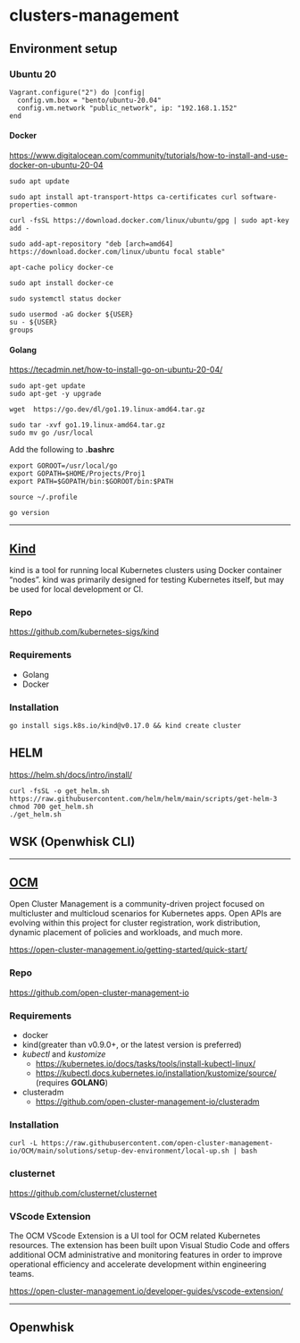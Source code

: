 # clusters-management

## Environment setup

### Ubuntu 20

```Vagrantfile
Vagrant.configure("2") do |config|
  config.vm.box = "bento/ubuntu-20.04"
  config.vm.network "public_network", ip: "192.168.1.152"
end
```

#### Docker

https://www.digitalocean.com/community/tutorials/how-to-install-and-use-docker-on-ubuntu-20-04

```
sudo apt update

sudo apt install apt-transport-https ca-certificates curl software-properties-common

curl -fsSL https://download.docker.com/linux/ubuntu/gpg | sudo apt-key add -

sudo add-apt-repository "deb [arch=amd64] https://download.docker.com/linux/ubuntu focal stable"

apt-cache policy docker-ce

sudo apt install docker-ce

sudo systemctl status docker

sudo usermod -aG docker ${USER}
su - ${USER}
groups
```

#### Golang

https://tecadmin.net/how-to-install-go-on-ubuntu-20-04/

```
sudo apt-get update  
sudo apt-get -y upgrade  

wget  https://go.dev/dl/go1.19.linux-amd64.tar.gz 

sudo tar -xvf go1.19.linux-amd64.tar.gz   
sudo mv go /usr/local 
```

Add the following to **.bashrc**
```
export GOROOT=/usr/local/go 
export GOPATH=$HOME/Projects/Proj1 
export PATH=$GOPATH/bin:$GOROOT/bin:$PATH 
```

```
source ~/.profile

go version
```

----------------------------

## [Kind](https://kind.sigs.k8s.io/)

kind is a tool for running local Kubernetes clusters using Docker container “nodes”.
kind was primarily designed for testing Kubernetes itself, but may be used for local development or CI.

### Repo

https://github.com/kubernetes-sigs/kind

### Requirements

- Golang
- Docker

### Installation

```
go install sigs.k8s.io/kind@v0.17.0 && kind create cluster
```

## HELM

https://helm.sh/docs/intro/install/

```
curl -fsSL -o get_helm.sh https://raw.githubusercontent.com/helm/helm/main/scripts/get-helm-3
chmod 700 get_helm.sh
./get_helm.sh
```


## WSK (Openwhisk CLI)

----------------------------

## [OCM](https://open-cluster-management.io/)

Open Cluster Management is a community-driven project focused on multicluster and multicloud scenarios for Kubernetes apps. Open APIs are evolving within this project for cluster registration, work distribution, dynamic placement of policies and workloads, and much more.

https://open-cluster-management.io/getting-started/quick-start/

### Repo

https://github.com/open-cluster-management-io

### Requirements

- docker
- kind(greater than v0.9.0+, or the latest version is preferred)
- _kubectl_ and _kustomize_
    - https://kubernetes.io/docs/tasks/tools/install-kubectl-linux/
    - https://kubectl.docs.kubernetes.io/installation/kustomize/source/ (requires **GOLANG**)
- clusteradm
    - https://github.com/open-cluster-management-io/clusteradm

### Installation

```
curl -L https://raw.githubusercontent.com/open-cluster-management-io/OCM/main/solutions/setup-dev-environment/local-up.sh | bash
```

### clusternet

https://github.com/clusternet/clusternet

### VScode Extension

The OCM VScode Extension is a UI tool for OCM related Kubernetes resources. The extension has been built upon Visual Studio Code and offers additional OCM administrative and monitoring features in order to improve operational efficiency and accelerate development within engineering teams.

https://open-cluster-management.io/developer-guides/vscode-extension/

----------------------------

## Openwhisk
